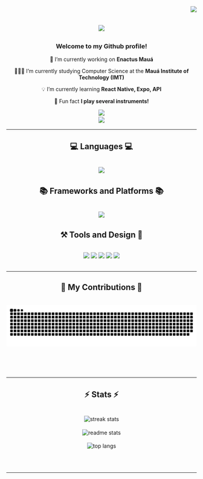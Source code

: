 <img align="right" src="https://visitor-badge.laobi.icu/badge?page_id=luckfero.luckfero" />

<h1 align="center">
    <img src="https://readme-typing-svg.herokuapp.com/?font=Righteous&size=35&center=true&vCenter=true&width=500&height=70&color=FFC0CB&duration=4000&lines=Hi+There!+👋🏻;+I'm+Lucca+Oliveira!;" />
</h1>

<h3 align="center">Welcome to my Github profile! </h3>

<div align="center">
 
🔭 I’m currently working on **Enactus Mauá**

🧑🏻‍💻 I’m currently studying Computer Science at the **Mauá Institute of Technology (IMT)** 
 
💡 I’m currently learning **React Native, Expo, API**

🎸 Fun fact **I play several instruments!**

 </div>
 
<div align="center"> 
  <a href="mailto:luccaoliveira123@gmail.com">
    <img src="https://img.shields.io/badge/Gmail-333333?style=for-the-badge&logo=gmail&logoColor=Red" />
  </a>
    <br>
  <a href="https://www.linkedin.com/in/luccadesouzaoliveira" target="_blank">
    <img src="https://img.shields.io/badge/LinkedIn-0077B5?style=for-the-badge&logo=linkedin&logoColor=white" target="_blank" />
  </a>
</div>

 <hr/>
 
<h2 align="center">💻 Languages 💻</h2>
<br/>
<div align="center">
    <img src="https://skillicons.dev/icons?i=html,css,python,java,mysql,dart,flutter" /><br>
    
</div>
<h2 align="center">📚 Frameworks and Platforms 📚</h2>
<br/>
<div align="center">
    <img src="https://skillicons.dev/icons?i=react,javascript,typescript,vscode,github,git,discord" /><br>
    
</div>
<h2 align="center">⚒️ Tools and Design 🎨</h2>
<br/>
<div align="center">
    <img src="https://img.shields.io/badge/Microsoft_Excel-217346?style=for-the-badge&logo=microsoft-excel&logoColor=white" />
    <img src="https://img.shields.io/badge/Microsoft_PowerPoint-B7472A?style=for-the-badge&logo=microsoft-powerpoint&logoColor=white" />
    <img src="https://img.shields.io/badge/Microsoft_Word-2B579A?style=for-the-badge&logo=microsoft-word&logoColor=white" />
    <img src="https://img.shields.io/badge/figma-%23F24E1E.svg?style=for-the-badge&logo=figma&logoColor=white" />
    <img src="https://img.shields.io/badge/Canva-%2300C4CC.svg?style=for-the-badge&logo=Canva&logoColor=white" />
    
<br>
    
</div>

<br/>
<hr/>

<div align="center">
  <h2>🐍 My Contributions 🐍</h2>
  <br>
  <img alt="snake eating my contributions" src="https://raw.githubusercontent.com/luckfero/luckfero/output/github-contribution-grid-snake.svg" />
  
  <br/><br/><br/>
</div>

<hr/>

<h2 align="center">⚡ Stats ⚡</h2>
<br>
<div align=center>
  <img width=400 align="center" src="https://streak-stats.demolab.com/?user=luckfero&count_private=true&theme=react&border_radius=10" alt="streak stats"/>
    <br>
    <br>
  <img width=400 align="center" src="https://github-readme-stats.vercel.app/api?username=luckfero&count_private=true&show_icons=true&theme=react&rank_icon=github&border_radius=10" alt="readme stats" />
    <br>
    <br>
  <img width=400 align="center" src="https://github-readme-stats.vercel.app/api/top-langs/?username=luckfero&hide=HTML&langs_count=8&layout=compact&theme=react&border_radius=10&size_weight=0.5&count_weight=0.5&exclude_repo=github-readme-stats" alt="top langs" />
</div>

<br/><br/>

<hr/>
